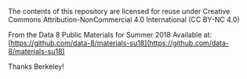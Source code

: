 The contents of this repository are licensed for reuse under Creative Commons Attribution-NonCommercial 4.0 International (CC BY-NC 4.0)

From the Data 8 Public Materials for Summer 2018
Available at:
[https://github.com/data-8/materials-su18](https://github.com/data-8/materials-su18)

Thanks Berkeley!
